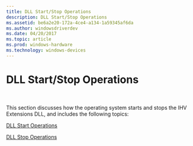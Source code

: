 ```yaml
---
title: DLL Start/Stop Operations
description: DLL Start/Stop Operations
ms.assetid: be6a2e20-172a-4ce4-a134-1a59345af6da
ms.author: windowsdriverdev
ms.date: 04/20/2017
ms.topic: article
ms.prod: windows-hardware
ms.technology: windows-devices
---
```


# DLL Start/Stop Operations




 

This section discusses how the operating system starts and stops the IHV Extensions DLL, and includes the following topics:

[DLL Start Operations](dll-start-operations.md)

[DLL Stop Operations](dll-stop-operations.md)

 

 





